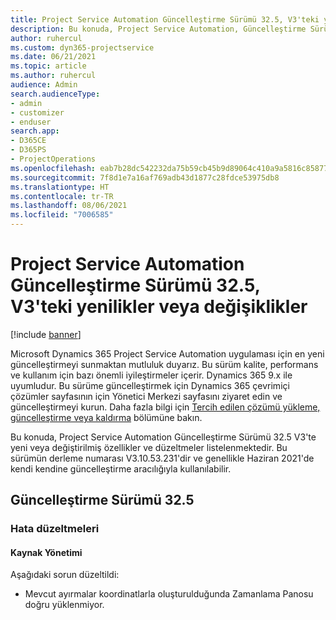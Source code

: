 ```yaml
---
title: Project Service Automation Güncelleştirme Sürümü 32.5, V3'teki yenilikler veya değişiklikler
description: Bu konuda, Project Service Automation, Güncelleştirme Sürümü 32.5, V3'teki özellikler ve düzeltmeler listelenir.
author: ruhercul
ms.custom: dyn365-projectservice
ms.date: 06/21/2021
ms.topic: article
ms.author: ruhercul
audience: Admin
search.audienceType:
- admin
- customizer
- enduser
search.app:
- D365CE
- D365PS
- ProjectOperations
ms.openlocfilehash: eab7b28dc542232da75b59cb45b9d89064c410a9a5816c8587783140daf54f46
ms.sourcegitcommit: 7f8d1e7a16af769adb43d1877c28fdce53975db8
ms.translationtype: HT
ms.contentlocale: tr-TR
ms.lasthandoff: 08/06/2021
ms.locfileid: "7006585"
---
```

# <a name="whats-new-or-changed-in-project-service-automation-update-release-325-v3"></a>Project Service Automation Güncelleştirme Sürümü 32.5, V3'teki yenilikler veya değişiklikler

[!include [banner](../includes/psa-now-project-operations.md)]

Microsoft Dynamics 365 Project Service Automation uygulaması için en yeni güncelleştirmeyi sunmaktan mutluluk duyarız. Bu sürüm kalite, performans ve kullanım için bazı önemli iyileştirmeler içerir. Dynamics 365 9.x ile uyumludur. Bu sürüme güncelleştirmek için Dynamics 365 çevrimiçi çözümler sayfasının için Yönetici Merkezi sayfasını ziyaret edin ve güncelleştirmeyi kurun. Daha fazla bilgi için [Tercih edilen çözümü yükleme, güncelleştirme veya kaldırma](/power-platform/admin/install-remove-preferred-solution) bölümüne bakın.

Bu konuda, Project Service Automation Güncelleştirme Sürümü 32.5 V3'te yeni veya değiştirilmiş özellikler ve düzeltmeler listelenmektedir. Bu sürümün derleme numarası V3.10.53.231'dir ve genellikle Haziran 2021'de kendi kendine güncelleştirme aracılığıyla kullanılabilir.

## <a name="update-release-325"></a>Güncelleştirme Sürümü 32.5

### <a name="bug-fixes"></a>Hata düzeltmeleri

#### <a name="resource-management"></a>Kaynak Yönetimi

Aşağıdaki sorun düzeltildi:

- Mevcut ayırmalar koordinatlarla oluşturulduğunda Zamanlama Panosu doğru yüklenmiyor.

